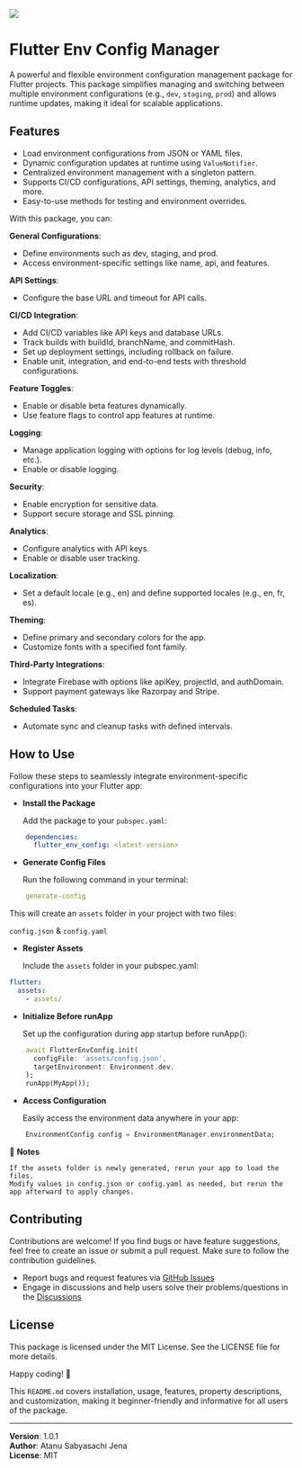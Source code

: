 <a href="https://www.buymeacoffee.com/AtanuSabyasachi"><img src="https://img.buymeacoffee.com/button-api/?text=Buy me a coffee&emoji=&slug=AtanuSabyasachi&button_colour=FFDD00&font_colour=000000&font_family=Poppins&outline_colour=000000&coffee_colour=ffffff" />
</a>

# Flutter Env Config Manager

A powerful and flexible environment configuration management package for Flutter projects. This package simplifies managing and switching between multiple environment configurations (e.g., `dev`, `staging`, `prod`) and allows runtime updates, making it ideal for scalable applications.

## Features

- Load environment configurations from JSON or YAML files.
- Dynamic configuration updates at runtime using `ValueNotifier`.
- Centralized environment management with a singleton pattern.
- Supports CI/CD configurations, API settings, theming, analytics, and more.
- Easy-to-use methods for testing and environment overrides.

With this package, you can:

**General Configurations**:
- Define environments such as dev, staging, and prod.
- Access environment-specific settings like name, api, and features.

**API Settings**:
- Configure the base URL and timeout for API calls.

**CI/CD Integration**:
- Add CI/CD variables like API keys and database URLs.
- Track builds with buildId, branchName, and commitHash.
- Set up deployment settings, including rollback on failure.
- Enable unit, integration, and end-to-end tests with threshold configurations.

**Feature Toggles**:
- Enable or disable beta features dynamically.
- Use feature flags to control app features at runtime.

**Logging**:
- Manage application logging with options for log levels (debug, info, etc.).
- Enable or disable logging.

**Security**:
- Enable encryption for sensitive data.
- Support secure storage and SSL pinning.

**Analytics**:
- Configure analytics with API keys.
- Enable or disable user tracking.

**Localization**:
- Set a default locale (e.g., en) and define supported locales (e.g., en, fr, es).

**Theming**:
- Define primary and secondary colors for the app.
- Customize fonts with a specified font family.

**Third-Party Integrations**:
- Integrate Firebase with options like apiKey, projectId, and authDomain.
- Support payment gateways like Razorpay and Stripe.

**Scheduled Tasks**:
- Automate sync and cleanup tasks with defined intervals.

## How to Use
Follow these steps to seamlessly integrate environment-specific configurations into your Flutter app:

- **Install the Package**

  Add the package to your `pubspec.yaml`:
```yaml
    dependencies:  
      flutter_env_config: <latest-version> 
``` 
- **Generate Config Files**

  Run the following command in your terminal:
```yaml
    generate-config
```  
  This will create an `assets` folder in your project with two files:

  `config.json` & `config.yaml`

- **Register Assets**

  Include the `assets` folder in your pubspec.yaml:

```yaml
flutter:  
  assets:  
    - assets/  
```
- **Initialize Before runApp**

  Set up the configuration during app startup before runApp():

```dart
    await FlutterEnvConfig.init(  
      configFile: 'assets/config.json',  
      targetEnvironment: Environment.dev,  
    );
    runApp(MyApp());
```
- **Access Configuration**

  Easily access the environment data anywhere in your app:

```dart
    EnvironmentConfig config = EnvironmentManager.environmentData;
``` 
📝 **Notes**

    If the assets folder is newly generated, rerun your app to load the files.
    Modify values in config.json or config.yaml as needed, but rerun the app afterward to apply changes.

## Contributing
Contributions are welcome! If you find bugs or have feature suggestions, feel free to create an issue or submit a pull request. Make sure to follow the contribution guidelines.

- Report bugs and request features via [GitHub Issues](https://github.com/Atanu-Sabyasachi/flutter_env_config/issues)
- Engage in discussions and help users solve their problems/questions in the [Discussions](https://github.com/discussions)

## License
This package is licensed under the MIT License. See the LICENSE file for more details.

Happy coding! 🎉

This `README.md` covers installation, usage, features, property descriptions, and customization, making it beginner-friendly and informative for all users of the package.

-------------------------------------------------------------

**Version**: 1.0.1  
**Author**: Atanu Sabyasachi Jena  
**License**: MIT
